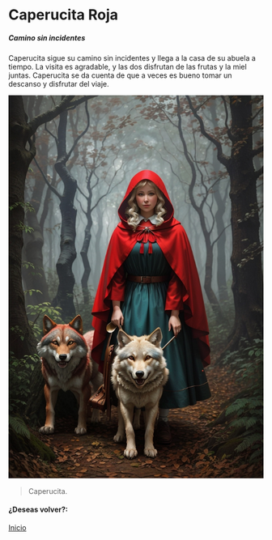 # Caperucita Roja
##### Camino sin incidentes

Caperucita sigue su camino sin incidentes y llega a la casa de su abuela a tiempo. La visita es agradable, y las dos disfrutan de las frutas y la miel juntas. Caperucita se da cuenta de que a veces es bueno tomar un descanso y disfrutar del viaje.

![](https://raw.githubusercontent.com/Linita-Arenas/Guion/main/Caperucita%20Roja/Inicio/img/DreamShaper_v7_Van_Goh_style_painting_of_little_red_riding_hoo_2.jpg)

> Caperucita.

#### ¿Deseas volver?:
[Inicio](https://github.com/Linita-Arenas/Guion/blob/develop/README.md "Inicio")